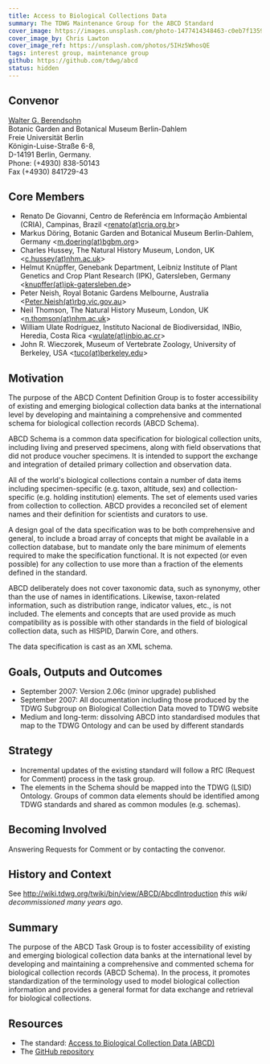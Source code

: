 ```yaml
---
title: Access to Biological Collections Data
summary: The TDWG Maintenance Group for the ABCD Standard
cover_image: https://images.unsplash.com/photo-1477414348463-c0eb7f1359b6
cover_image_by: Chris Lawton
cover_image_ref: https://unsplash.com/photos/5IHz5WhosQE
tags: interest group, maintenance group
github: https://github.com/tdwg/abcd
status: hidden
---
```


## Convenor

[Walter G. Berendsohn](mailto:w.berendsohn(at)bgbm.org)  
Botanic Garden and Botanical Museum Berlin-Dahlem  
Freie Universität Berlin  
Königin-Luise-Straße 6-8,  
D-14191 Berlin, Germany.  
Phone: (+4930) 838-50143  
Fax (+4930) 841729-43  
  

## Core Members

  - Renato De Giovanni, Centro de Referência em Informação Ambiental
    (CRIA), Campinas, Brazil
    \<[renato(at)cria.org.br](javascript:linkTo_UnCryptMailto\('ocknvq,tgpcvqBetkc0qti0dt'\);)\>
  - Markus Döring, Botanic Garden and Botanical Museum Berlin-Dahlem,
    Germany
    \<[m.doering(at)bgbm.org](javascript:linkTo_UnCryptMailto\('ocknvq,o0fqgtkpiBdido0qti'\);)\>
  - Charles Hussey, The Natural History Museum, London, UK
    \<[c.hussey(at)nhm.ac.uk](javascript:linkTo_UnCryptMailto\('ocknvq,e0jwuugaBpjo0ce0wm'\);)\>
  - Helmut Knüpffer, Genebank Department, Leibniz Institute of Plant
    Genetics and Crop Plant Research (IPK), Gatersleben, Germany
    \<[knupffer(at)ipk-gatersleben.de](javascript:linkTo_UnCryptMailto\('ocknvq,mpwrhhgtBkrm/icvgtungdgp0fg'\);)\>
  - Peter Neish, Royal Botanic Gardens Melbourne, Australia
    \<[Peter.Neish(at)rbg.vic.gov.au](javascript:linkTo_UnCryptMailto\('ocknvq,Rgvgt0PgkujBtdi0xke0iqx0cw'\);)\>
  - Neil Thomson, The Natural History Museum, London, UK
    \<[n.thomson(at)nhm.ac.uk](javascript:linkTo_UnCryptMailto\('ocknvq,p0vjqouqpBpjo0ce0wm'\);)\>
  - William Ulate Rodríguez, Instituto Nacional de Biodiversidad, INBio,
    Heredia, Costa Rica
    \<[wulate(at)inbio.ac.cr](javascript:linkTo_UnCryptMailto\('ocknvq,ywncvgBkpdkq0ce0et'\);)\>
  - John R. Wieczorek, Museum of Vertebrate Zoology, University of
    Berkeley, USA
    \<[tuco(at)berkeley.edu](javascript:linkTo_UnCryptMailto\('ocknvq,vweqBdgtmgnga0gfw'\);)\>

## Motivation

The purpose of the ABCD Content Definition Group is to foster
accessibility of existing and emerging biological collection data banks
at the international level by developing and maintaining a comprehensive
and commented schema for biological collection records (ABCD Schema).

ABCD Schema is a common data specification for biological collection
units, including living and preserved specimens, along with field
observations that did not produce voucher specimens. It is intended to
support the exchange and integration of detailed primary collection and
observation data.

All of the world's biological collections contain a number of data items
including specimen-specific (e.g. taxon, altitude, sex) and
collection-specific (e.g. holding institution) elements. The set of
elements used varies from collection to collection. ABCD provides a
reconciled set of element names and their definition for scientists and
curators to use.

A design goal of the data specification was to be both comprehensive and
general, to include a broad array of concepts that might be available in
a collection database, but to mandate only the bare minimum of elements
required to make the specification functional. It is not expected (or
even possible) for any collection to use more than a fraction of the
elements defined in the standard.

ABCD deliberately does not cover taxonomic data, such as synonymy, other
than the use of names in identifications. Likewise, taxon-related
information, such as distribution range, indicator values, etc., is not
included. The elements and concepts that are used provide as much
compatibility as is possible with other standards in the field of
biological collection data, such as HISPID, Darwin Core, and others.

The data specification is cast as an XML schema.

## Goals, Outputs and Outcomes

  - September 2007: Version 2.06c (minor upgrade) published
  - September 2007: All documentation including those produced by the
    TDWG Subgroup on Biological Collection Data moved to TDWG website
  - Medium and long-term: dissolving ABCD into standardised modules that
    map to the TDWG Ontology and can be used by different standards

## Strategy

  - Incremental updates of the existing standard will follow a RfC
    (Request for Comment) process in the task group.
  - The elements in the Schema should be mapped into the TDWG (LSID)
    Ontology. Groups of common data elements should be identified among
    TDWG standards and shared as common modules (e.g. schemas).

## Becoming Involved

Answering Requests for Comment or by contacting the convenor.

## History and Context

See <http://wiki.tdwg.org/twiki/bin/view/ABCD/AbcdIntroduction> _this wiki decommissioned many years ago_.

## Summary

The purpose of the ABCD Task Group is to foster accessibility of
existing and emerging biological collection data banks at the
international level by developing and maintaining a comprehensive and
commented schema for biological collection records (ABCD Schema). In the
process, it promotes standardization of the terminology used to model
biological collection information and provides a general format for data
exchange and retrieval for biological collections.

## Resources

* The standard: [Access to Biological Collection Data (ABCD)](https://abcd.tdwg.org/)
* The [GitHub repository](https://github.com/tdwg/abcd)


